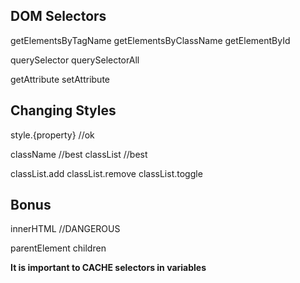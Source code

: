 ## DOM Selectors
getElementsByTagName
getElementsByClassName
getElementById

querySelector
querySelectorAll

getAttribute
setAttribute

## Changing Styles
style.{property} //ok

className //best
classList //best

classList.add
classList.remove
classList.toggle

## Bonus
innerHTML //DANGEROUS

parentElement
children

**It is important to CACHE selectors in variables**